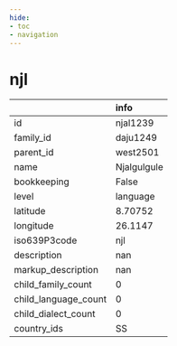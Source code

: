 ```yaml
---
hide:
- toc
- navigation
---
```

# njl
|                      | info        |
|:---------------------|:------------|
| id                   | njal1239    |
| family_id            | daju1249    |
| parent_id            | west2501    |
| name                 | Njalgulgule |
| bookkeeping          | False       |
| level                | language    |
| latitude             | 8.70752     |
| longitude            | 26.1147     |
| iso639P3code         | njl         |
| description          | nan         |
| markup_description   | nan         |
| child_family_count   | 0           |
| child_language_count | 0           |
| child_dialect_count  | 0           |
| country_ids          | SS          |